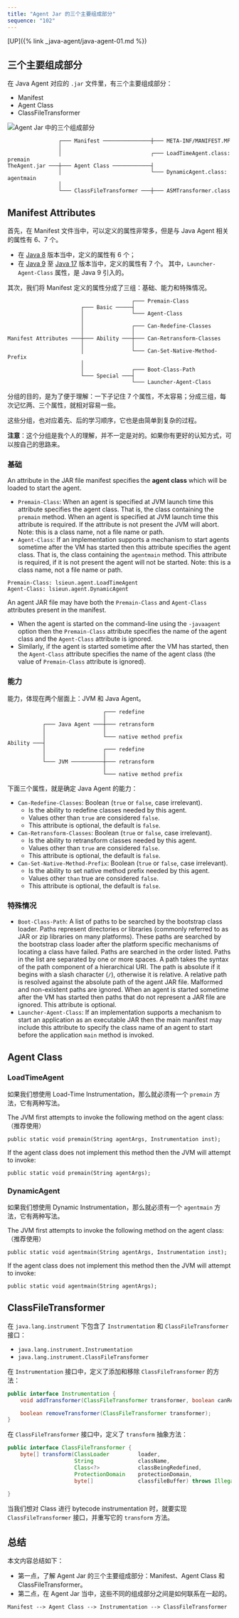 ```yaml
---
title: "Agent Jar 的三个主要组成部分"
sequence: "102"
---
```


[UP]({% link _java-agent/java-agent-01.md %})

## 三个主要组成部分

在 Java Agent 对应的 `.jar` 文件里，有三个主要组成部分：

- Manifest
- Agent Class
- ClassFileTransformer

![Agent Jar 中的三个组成部分](/assets/images/java/agent/agent-jar-three-components.png)

```text
                ┌─── Manifest ───────────────┼─── META-INF/MANIFEST.MF
                │
                │                            ┌─── LoadTimeAgent.class: premain
TheAgent.jar ───┼─── Agent Class ────────────┤
                │                            └─── DynamicAgent.class: agentmain
                │
                └─── ClassFileTransformer ───┼─── ASMTransformer.class
```



## Manifest Attributes

首先，在 Manifest 文件当中，可以定义的属性非常多，但是与 Java Agent 相关的属性有 6、7 个。

- 在 [Java 8][java-08-instrument-url] 版本当中，定义的属性有 6 个；
- 在 [Java 9][java-09-instrument-url] 至 [Java 17][java-17-instrument-url] 版本当中，定义的属性有 7 个。
  其中，`Launcher-Agent-Class` 属性，是 Java 9 引入的。

其次，我们将 Manifest 定义的属性分成了三组：基础、能力和特殊情况。

```text
                                       ┌─── Premain-Class
                       ┌─── Basic ─────┤
                       │               └─── Agent-Class
                       │
                       │               ┌─── Can-Redefine-Classes
                       │               │
Manifest Attributes ───┼─── Ability ───┼─── Can-Retransform-Classes
                       │               │
                       │               └─── Can-Set-Native-Method-Prefix
                       │
                       │               ┌─── Boot-Class-Path
                       └─── Special ───┤
                                       └─── Launcher-Agent-Class
```

分组的目的，是为了便于理解：一下子记住 7 个属性，不太容易；分成三组，每次记忆两、三个属性，就相对容易一些。

这些分组，也对应着先、后的学习顺序，它也是由简单到复杂的过程。

**注意**：这个分组是我个人的理解，并不一定是对的。如果你有更好的认知方式，可以按自己的思路来。

### 基础

An attribute in the JAR file manifest specifies the **agent class** which will be loaded to start the agent.

- `Premain-Class`: When an agent is specified at JVM launch time this attribute specifies the agent class.
  That is, the class containing the `premain` method.
  When an agent is specified at JVM launch time this attribute is required.
  If the attribute is not present the JVM will abort. Note: this is a class name, not a file name or path.
- `Agent-Class`: If an implementation supports a mechanism to start agents sometime after the VM has started
  then this attribute specifies the agent class.
  That is, the class containing the `agentmain` method.
  This attribute is required, if it is not present the agent will not be started.
  Note: this is a class name, not a file name or path.

```text
Premain-Class: lsieun.agent.LoadTimeAgent
Agent-Class: lsieun.agent.DynamicAgent

```

An agent JAR file may have both the `Premain-Class` and `Agent-Class` attributes present in the manifest.

- When the agent is started on the command-line using the `-javaagent` option
  then the `Premain-Class` attribute specifies the name of the agent class and the `Agent-Class` attribute is ignored.
- Similarly, if the agent is started sometime after the VM has started,
  then the `Agent-Class` attribute specifies the name of the agent class
  (the value of `Premain-Class` attribute is ignored).

### 能力

能力，体现在两个层面上：JVM 和 Java Agent。

```text
                              ┌─── redefine
                              │
           ┌─── Java Agent ───┼─── retransform
           │                  │
           │                  └─── native method prefix
Ability ───┤
           │                  ┌─── redefine
           │                  │
           └─── JVM ──────────┼─── retransform
                              │
                              └─── native method prefix
```

下面三个属性，就是确定 Java Agent 的能力：

- `Can-Redefine-Classes`: Boolean (`true` or `false`, case irrelevant).
  - Is the ability to redefine classes needed by this agent.
  - Values other than `true` are considered `false`.
  - This attribute is optional, the default is `false`.
- `Can-Retransform-Classes`: Boolean (`true` or `false`, case irrelevant).
  - Is the ability to retransform classes needed by this agent.
  - Values other than `true` are considered `false`.
  - This attribute is optional, the default is `false`.
- `Can-Set-Native-Method-Prefix`: Boolean (`true` or `false`, case irrelevant).
  - Is the ability to set native method prefix needed by this agent.
  - Values other `than` true are considered `false`.
  - This attribute is optional, the default is `false`.

### 特殊情况

- `Boot-Class-Path`: A list of paths to be searched by the bootstrap class loader.
  Paths represent directories or libraries (commonly referred to as JAR or zip libraries on many platforms).
  These paths are searched by the bootstrap class loader
  after the platform specific mechanisms of locating a class have failed.
  Paths are searched in the order listed. Paths in the list are separated by one or more spaces.
  A path takes the syntax of the path component of a hierarchical URI.
  The path is absolute if it begins with a slash character (`/`), otherwise it is relative.
  A relative path is resolved against the absolute path of the agent JAR file.
  Malformed and non-existent paths are ignored.
  When an agent is started sometime after the VM has started then paths that do not represent a JAR file are ignored.
  This attribute is optional.
- `Launcher-Agent-Class`: If an implementation supports a mechanism to start an application as an executable JAR
  then the main manifest may include this attribute to specify the class name of an agent to start
  before the application `main` method is invoked.

## Agent Class

### LoadTimeAgent

如果我们想使用 Load-Time Instrumentation，那么就必须有一个 `premain` 方法，它有两种写法。

The JVM first attempts to invoke the following method on the agent class:（推荐使用）

```text
public static void premain(String agentArgs, Instrumentation inst);
```

If the agent class does not implement this method then the JVM will attempt to invoke:

```text
public static void premain(String agentArgs);
```

### DynamicAgent

如果我们想使用 Dynamic Instrumentation，那么就必须有一个 `agentmain` 方法，它有两种写法。

The JVM first attempts to invoke the following method on the agent class:（推荐使用）

```text
public static void agentmain(String agentArgs, Instrumentation inst);
```

If the agent class does not implement this method then the JVM will attempt to invoke:

```text
public static void agentmain(String agentArgs);
```

## ClassFileTransformer

在 `java.lang.instrument` 下包含了 `Instrumentation` 和 `ClassFileTransformer` 接口：

- `java.lang.instrument.Instrumentation`
- `java.lang.instrument.ClassFileTransformer`

在 `Instrumentation` 接口中，定义了添加和移除 `ClassFileTransformer` 的方法：

```java
public interface Instrumentation {
    void addTransformer(ClassFileTransformer transformer, boolean canRetransform);

    boolean removeTransformer(ClassFileTransformer transformer);
}
```

在 `ClassFileTransformer` 接口中，定义了 `transform` 抽象方法：

```java
public interface ClassFileTransformer {
    byte[] transform(ClassLoader         loader,
                     String              className,
                     Class<?>            classBeingRedefined,
                     ProtectionDomain    protectionDomain,
                     byte[]              classfileBuffer) throws IllegalClassFormatException;
            
}
```

当我们想对 Class 进行 bytecode instrumentation 时，就要实现 `ClassFileTransformer` 接口，并重写它的 `transform` 方法。

## 总结

本文内容总结如下：

- 第一点，了解 Agent Jar 的三个主要组成部分：Manifest、Agent Class 和 ClassFileTransformer。
- 第二点，在 Agent Jar 当中，这些不同的组成部分之间是如何联系在一起的。

```text
Manifest --> Agent Class --> Instrumentation --> ClassFileTransformer
```

[java-08-instrument-url]: https://docs.oracle.com/javase/8/docs/api/java/lang/instrument/package-summary.html
[java-09-instrument-url]: https://docs.oracle.com/javase/9/docs/api/java/lang/instrument/package-summary.html
[java-17-instrument-url]: https://docs.oracle.com/en/java/javase/17/docs/api/java.instrument/java/lang/instrument/package-summary.html

